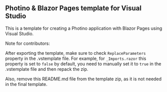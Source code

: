 ## Photino & Blazor Pages template for Visual Studio

This is a template for creating a Photino application with Blazor Pages using Visual Studio.

Note for contributors:

After exporting the template, make sure to check `ReplaceParameters` property in the .vstemplate file. 
For example, for `_Imports.razor` this property is set to `false` by default, you need to manually set it to `true` in the .vstemplate file and then repack the zip.

Also, remove this README.md file from the template zip, as it is not needed in the final template.